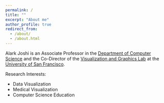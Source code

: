 ```yaml
---
permalink: /
title: ""
excerpt: "About me"
author_profile: true
redirect_from: 
  - /about/
  - /about.html
---
```



Alark Joshi is an Associate Professor in the [Department of Computer Science](https://www.cs.usfca.edu/) and the Co-Director of the [Visualization and Graphics Lab](https://vgl.cs.usfca.edu) at the [University of San Francisco](https://www.usfca.edu/).  

Research Interests: 

* Data Visualization 
* Medical Visualization 
* Computer Science Education 
